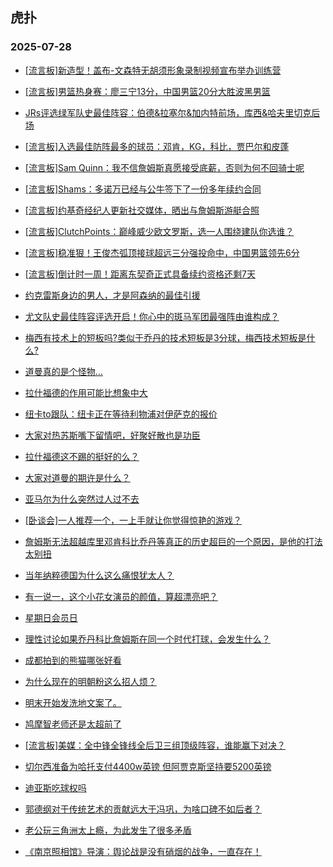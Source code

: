 ## 虎扑 
### 2025-07-28

+ [[流言板]新造型！盖布-文森特无胡须形象录制视频宣布举办训练营](https://bbs.hupu.com/633989267.html)

+ [[流言板]男篮热身赛：廖三宁13分，中国男篮20分大胜波黑男篮](https://bbs.hupu.com/633990587.html)

+ [JRs评选绿军队史最佳阵容：伯德&amp;拉塞尔&amp;加内特前场，库西&amp;哈夫里切克后场](https://bbs.hupu.com/633987672.html)

+ [[流言板]入选最佳防阵最多的球员：邓肯，KG，科比，贾巴尔和皮蓬](https://bbs.hupu.com/633988696.html)

+ [[流言板]Sam Quinn：我不信詹姆斯真愿接受底薪，否则为何不回骑士呢](https://bbs.hupu.com/633988390.html)

+ [[流言板]Shams：多诺万已经与公牛签下了一份多年续约合同](https://bbs.hupu.com/633992821.html)

+ [[流言板]约基奇经纪人更新社交媒体，晒出与詹姆斯游艇合照](https://bbs.hupu.com/633987923.html)

+ [[流言板]ClutchPoints：巅峰威少欧文罗斯，选一人围绕建队你选谁？](https://bbs.hupu.com/633990886.html)

+ [[流言板]稳准狠！王俊杰弧顶接球超远三分强投命中，中国男篮领先6分](https://bbs.hupu.com/633988597.html)

+ [[流言板]倒计时一周！距离东契奇正式具备续约资格还剩7天](https://bbs.hupu.com/633985604.html)

+ [约克雷斯身边的男人，才是阿森纳的最佳引援](https://bbs.hupu.com/633982285.html)

+ [尤文队史最佳阵容评选开启！你心中的斑马军团最强阵由谁构成？](https://bbs.hupu.com/633982553.html)

+ [梅西有技术上的短板吗?类似于乔丹的技术短板是3分球，梅西技术短板是什么?](https://bbs.hupu.com/633982357.html)

+ [道曼真的是个怪物…](https://bbs.hupu.com/633990299.html)

+ [拉什福德的作用可能比想象中大](https://bbs.hupu.com/633987971.html)

+ [纽卡to跟队：纽卡正在等待利物浦对伊萨克的报价](https://bbs.hupu.com/633983056.html)

+ [大家对热苏斯嘴下留情吧，好聚好散也是功臣](https://bbs.hupu.com/633979414.html)

+ [拉什福德这不踢的挺好的么？](https://bbs.hupu.com/633988861.html)

+ [大家对道曼的期许是什么？](https://bbs.hupu.com/633990878.html)

+ [亚马尔为什么突然过人过不去](https://bbs.hupu.com/633986743.html)

+ [[卧谈会]一人推荐一个，一上手就让你觉得惊艳的游戏？](https://bbs.hupu.com/633989798.html)

+ [詹姆斯无法超越库里邓肯科比乔丹等真正的历史超巨的一个原因，是他的打法太别扭](https://bbs.hupu.com/633986264.html)

+ [当年纳粹德国为什么这么痛恨犹太人？](https://bbs.hupu.com/633989779.html)

+ [有一说一，这个小花女演员的颜值，算超漂亮吧？](https://bbs.hupu.com/633986267.html)

+ [星期日会员日](https://bbs.hupu.com/633988894.html)

+ [理性讨论如果乔丹科比詹姆斯在同一个时代打球，会发生什么？](https://bbs.hupu.com/633990739.html)

+ [成都拍到的熊猫哪张好看](https://bbs.hupu.com/633991698.html)

+ [为什么现在的明朝粉这么招人烦？](https://bbs.hupu.com/633986757.html)

+ [明末开始发洗地文案了。](https://bbs.hupu.com/633988779.html)

+ [鸠摩智老师还是太超前了](https://bbs.hupu.com/633991979.html)

+ [[流言板]美媒：全中锋全锋线全后卫三组顶级阵容，谁能赢下对决？](https://bbs.hupu.com/633992261.html)

+ [切尔西准备为哈托支付4400w英镑 但阿贾克斯坚持要5200英镑](https://bbs.hupu.com/633984921.html)

+ [迪亚斯吃球权吗](https://bbs.hupu.com/633984091.html)

+ [郭德纲对于传统艺术的贡献远大于冯巩，为啥口碑不如后者？](https://bbs.hupu.com/633992659.html)

+ [老公玩三角洲太上瘾，为此发生了很多矛盾](https://bbs.hupu.com/633989683.html)

+ [《南京照相馆》导演：舆论战是没有硝烟的战争，一直存在！](https://bbs.hupu.com/633990930.html)

